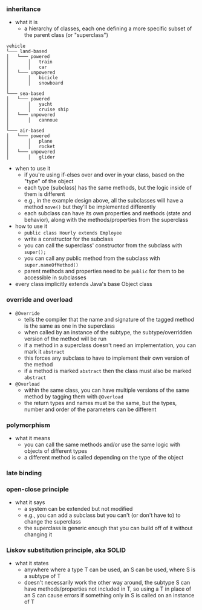 ### inheritance
- what it is
    - a hierarchy of classes, each one defining a more specific subset of the parent class (or "superclass")
```
vehicle
└─── land-based
│   └─── powered
│       │   train
│       │   car
│   └─── unpowered
│       │   bicicle
│       │   snowboard
│
└─── sea-based
│   └─── powered
│       │   yacht
│       │   cruise ship
│   └─── unpowered
│       │   cannoue
│   
└─── air-based
│   └─── powered
│       │   plane
│       │   rocket
│   └─── unpowered
│       │   glider
```
- when to use it
    - if you're using if-elses over and over in your class, based on the "type" of the object
    - each type (subclass) has the same methods, but the logic inside of them is different
    - e.g., in the example design above, all the subclasses will have a method `move()` but they'll be implemented differently
    - each subclass can have its own properties and methods (state and behavior), along with the methods/properties from the superclass
- how to use it
    - `public class Hourly extends Employee`
    - write a constructor for the subclass
    - you can call the superclass' constructor from the subclass with `super();`
    - you can call any public method from the subclass with `super.nameOfMethod()`
    - parent methods and properties need to be `public` for them to be accessible in subclasses
- every class implicitly extends Java's base Object class

### override and overload
- `@Override`
    - tells the compiler that the name and signature of the tagged method is the same as one in the superclass
    - when called by an instance of the subtype, the subtype/overridden version of the method will be run
    - if a method in a superclass doesn't need an implementation, you can mark it `abstract`
    - this forces any subclass to have to implement their own version of the method
    - if a method is marked `abstract` then the class must also be marked `abstract`
- `@Overload`
    - within the same class, you can have multiple versions of the same method by tagging them with `@Overload`
    - the return types and names must be the same, but the types, number and order of the parameters can be different

### polymorphism
- what it means
    - you can call the same methods and/or use the same logic with objects of different types
    - a different method is called depending on the type of the object

### late binding

### open-close principle
- what it says
    - a system can be extended but not modified
    - e.g., you can add a subclass but you can't (or don't have to) to change the superclass
    - the superclass is generic enough that you can build off of it without changing it

### Liskov substitution principle, aka SOLID
- what it states
    - anywhere where a type T can be used, an S can be used, where S is a subtype of T
    - doesn't necessarily work the other way around, the subtype S can have methods/properties not included in T, so using a T in place of an S can cause errors if something only in S is called on an instance of T
